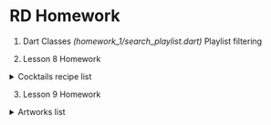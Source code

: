 # RD Homework

 1. Dart Classes *(homework_1/search_playlist.dart)*
 Playlist filtering

 2. Lesson 8 Homework 
 <details> 
  <summary>Cocktails recipe list</summary>
  <img src="./assets/lesson8_recipes.gif">
 </details>

 3. Lesson 9 Homework
 <details> 
  <summary>Artworks list</summary>
  <img src="./assets/lesson9.gif">
 </details>
 